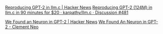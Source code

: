
[Reproducing GPT-2 in llm.c | Hacker News](https://news.ycombinator.com/item?id=40502090)
[Reproducing GPT-2 (124M) in llm.c in 90 minutes for $20 · karpathy/llm.c · Discussion #481](https://github.com/karpathy/llm.c/discussions/481)

[We Found an Neuron in GPT-2 | Hacker News](https://news.ycombinator.com/item?id=34821414)
[We Found An Neuron in GPT-2 - Clement Neo](https://clementneo.com/posts/2023/02/11/we-found-an-neuron)
